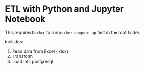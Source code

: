 # ETL with Python and Jupyter Notebook

This requires `Docker` to run `docker compose up` first in the root folder.

Includes:  

1. Read data from Excel (.xlsx)
2. Transform
3. Load into postgresql
